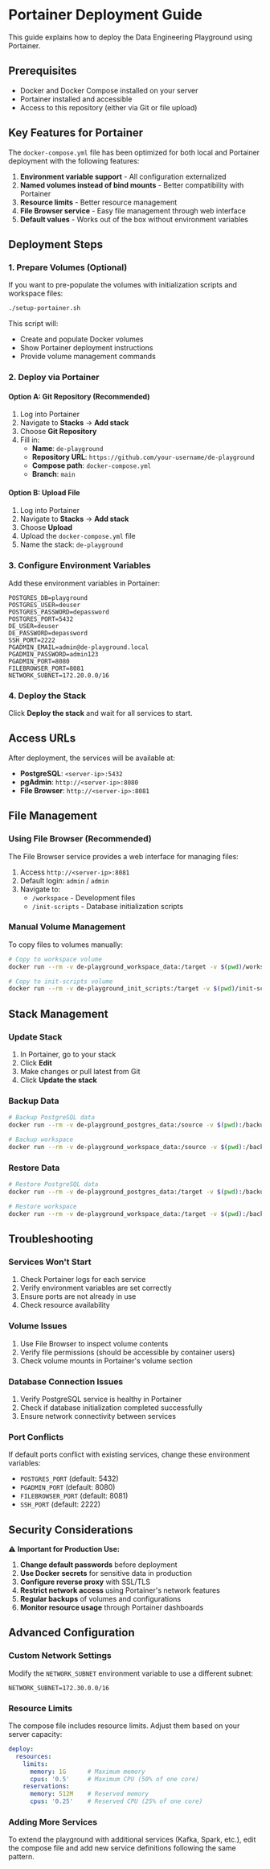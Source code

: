 # Portainer Deployment Guide

This guide explains how to deploy the Data Engineering Playground using Portainer.

## Prerequisites

- Docker and Docker Compose installed on your server
- Portainer installed and accessible
- Access to this repository (either via Git or file upload)

## Key Features for Portainer

The `docker-compose.yml` file has been optimized for both local and Portainer deployment with the following features:

1. **Environment variable support** - All configuration externalized
2. **Named volumes instead of bind mounts** - Better compatibility with Portainer
3. **Resource limits** - Better resource management
4. **File Browser service** - Easy file management through web interface
5. **Default values** - Works out of the box without environment variables

## Deployment Steps

### 1. Prepare Volumes (Optional)

If you want to pre-populate the volumes with initialization scripts and workspace files:

```bash
./setup-portainer.sh
```

This script will:
- Create and populate Docker volumes
- Show Portainer deployment instructions
- Provide volume management commands

### 2. Deploy via Portainer

#### Option A: Git Repository (Recommended)

1. Log into Portainer
2. Navigate to **Stacks** → **Add stack**
3. Choose **Git Repository**
4. Fill in:
   - **Name**: `de-playground`
   - **Repository URL**: `https://github.com/your-username/de-playground`
   - **Compose path**: `docker-compose.yml`
   - **Branch**: `main`

#### Option B: Upload File

1. Log into Portainer
2. Navigate to **Stacks** → **Add stack**
3. Choose **Upload**
4. Upload the `docker-compose.yml` file
5. Name the stack: `de-playground`

### 3. Configure Environment Variables

Add these environment variables in Portainer:

```env
POSTGRES_DB=playground
POSTGRES_USER=deuser
POSTGRES_PASSWORD=depassword
POSTGRES_PORT=5432
DE_USER=deuser
DE_PASSWORD=depassword
SSH_PORT=2222
PGADMIN_EMAIL=admin@de-playground.local
PGADMIN_PASSWORD=admin123
PGADMIN_PORT=8080
FILEBROWSER_PORT=8081
NETWORK_SUBNET=172.20.0.0/16
```

### 4. Deploy the Stack

Click **Deploy the stack** and wait for all services to start.

## Access URLs

After deployment, the services will be available at:

- **PostgreSQL**: `<server-ip>:5432`
- **pgAdmin**: `http://<server-ip>:8080`
- **File Browser**: `http://<server-ip>:8081`

## File Management

### Using File Browser (Recommended)

The File Browser service provides a web interface for managing files:

1. Access `http://<server-ip>:8081`
2. Default login: `admin` / `admin`
3. Navigate to:
   - `/workspace` - Development files
   - `/init-scripts` - Database initialization scripts

### Manual Volume Management

To copy files to volumes manually:

```bash
# Copy to workspace volume
docker run --rm -v de-playground_workspace_data:/target -v $(pwd)/workspace:/source alpine cp -r /source/* /target/

# Copy to init-scripts volume
docker run --rm -v de-playground_init_scripts:/target -v $(pwd)/init-scripts:/source alpine cp -r /source/* /target/
```

## Stack Management

### Update Stack

1. In Portainer, go to your stack
2. Click **Edit**
3. Make changes or pull latest from Git
4. Click **Update the stack**

### Backup Data

```bash
# Backup PostgreSQL data
docker run --rm -v de-playground_postgres_data:/source -v $(pwd):/backup alpine tar czf /backup/postgres_backup.tar.gz -C /source .

# Backup workspace
docker run --rm -v de-playground_workspace_data:/source -v $(pwd):/backup alpine tar czf /backup/workspace_backup.tar.gz -C /source .
```

### Restore Data

```bash
# Restore PostgreSQL data
docker run --rm -v de-playground_postgres_data:/target -v $(pwd):/backup alpine tar xzf /backup/postgres_backup.tar.gz -C /target

# Restore workspace
docker run --rm -v de-playground_workspace_data:/target -v $(pwd):/backup alpine tar xzf /backup/workspace_backup.tar.gz -C /target
```

## Troubleshooting

### Services Won't Start

1. Check Portainer logs for each service
2. Verify environment variables are set correctly
3. Ensure ports are not already in use
4. Check resource availability

### Volume Issues

1. Use File Browser to inspect volume contents
2. Verify file permissions (should be accessible by container users)
3. Check volume mounts in Portainer's volume section

### Database Connection Issues

1. Verify PostgreSQL service is healthy in Portainer
2. Check if database initialization completed successfully
3. Ensure network connectivity between services

### Port Conflicts

If default ports conflict with existing services, change these environment variables:

- `POSTGRES_PORT` (default: 5432)
- `PGADMIN_PORT` (default: 8080)
- `FILEBROWSER_PORT` (default: 8081)
- `SSH_PORT` (default: 2222)

## Security Considerations

⚠️ **Important for Production Use:**

1. **Change default passwords** before deployment
2. **Use Docker secrets** for sensitive data in production
3. **Configure reverse proxy** with SSL/TLS
4. **Restrict network access** using Portainer's network features
5. **Regular backups** of volumes and configurations
6. **Monitor resource usage** through Portainer dashboards

## Advanced Configuration

### Custom Network Settings

Modify the `NETWORK_SUBNET` environment variable to use a different subnet:

```env
NETWORK_SUBNET=172.30.0.0/16
```

### Resource Limits

The compose file includes resource limits. Adjust them based on your server capacity:

```yaml
deploy:
  resources:
    limits:
      memory: 1G      # Maximum memory
      cpus: '0.5'     # Maximum CPU (50% of one core)
    reservations:
      memory: 512M    # Reserved memory
      cpus: '0.25'    # Reserved CPU (25% of one core)
```

### Adding More Services

To extend the playground with additional services (Kafka, Spark, etc.), edit the compose file and add new service definitions following the same pattern.
